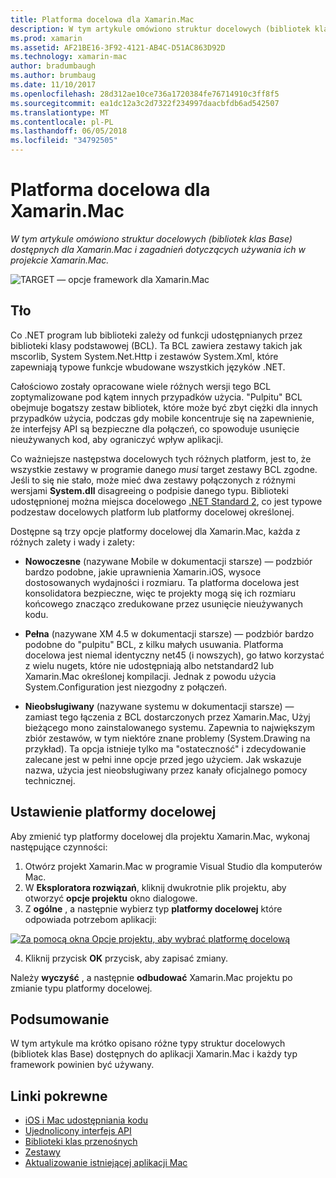 ```yaml
---
title: Platforma docelowa dla Xamarin.Mac
description: W tym artykule omówiono struktur docelowych (bibliotek klas Base) dostępnych dla Xamarin.Mac i zagadnień dotyczących używania ich w projekcie Xamarin.Mac.
ms.prod: xamarin
ms.assetid: AF21BE16-3F92-4121-AB4C-D51AC863D92D
ms.technology: xamarin-mac
author: bradumbaugh
ms.author: brumbaug
ms.date: 11/10/2017
ms.openlocfilehash: 28d312ae10ce736a1720384fe76714910c3ff8f5
ms.sourcegitcommit: ea1dc12a3c2d7322f234997daacbfdb6ad542507
ms.translationtype: MT
ms.contentlocale: pl-PL
ms.lasthandoff: 06/05/2018
ms.locfileid: "34792505"
---
```

# <a name="target-framework-for-xamarinmac"></a>Platforma docelowa dla Xamarin.Mac

_W tym artykule omówiono struktur docelowych (bibliotek klas Base) dostępnych dla Xamarin.Mac i zagadnień dotyczących używania ich w projekcie Xamarin.Mac._

![TARGET — opcje framework dla Xamarin.Mac](target-framework-images/select-target.png "Target framework opcje Xamarin.Mac")

## <a name="background"></a>Tło

Co .NET program lub biblioteki zależy od funkcji udostępnianych przez biblioteki klasy podstawowej (BCL). Ta BCL zawiera zestawy takich jak mscorlib, System System.Net.Http i zestawów System.Xml, które zapewniają typowe funkcje wbudowane wszystkich języków .NET.

Całościowo zostały opracowane wiele różnych wersji tego BCL zoptymalizowane pod kątem innych przypadków użycia. "Pulpitu" BCL obejmuje bogatszy zestaw bibliotek, które może być zbyt ciężki dla innych przypadków użycia, podczas gdy mobile koncentruje się na zapewnienie, że interfejsy API są bezpieczne dla połączeń, co spowoduje usunięcie nieużywanych kod, aby ograniczyć wpływ aplikacji.

Co ważniejsze następstwa docelowych tych różnych platform, jest to, że wszystkie zestawy w programie danego *musi* target zestawy BCL zgodne. Jeśli to się nie stało, może mieć dwa zestawy połączonych z różnymi wersjami **System.dll** disagreeing o podpisie danego typu. Biblioteki udostępnionej można miejsca docelowego [.NET Standard 2](https://blog.xamarin.com/share-code-net-standard-2-0/), co jest typowe podzestaw docelowych platform lub platformy docelowej określonej.

Dostępne są trzy opcje platformy docelowej dla Xamarin.Mac, każda z różnych zalety i wady i zalety:

- **Nowoczesne** (nazywane Mobile w dokumentacji starsze) — podzbiór bardzo podobne, jakie uprawnienia Xamarin.iOS, wysoce dostosowanych wydajności i rozmiaru. Ta platforma docelowa jest konsolidatora bezpieczne, więc te projekty mogą się ich rozmiaru końcowego znacząco zredukowane przez usunięcie nieużywanych kodu.

- **Pełna** (nazywane XM 4.5 w dokumentacji starsze) — podzbiór bardzo podobne do "pulpitu" BCL, z kilku małych usuwania. Platforma docelowa jest niemal identyczny net45 (i nowszych), go łatwo korzystać z wielu nugets, które nie udostępniają albo netstandard2 lub Xamarin.Mac określonej kompilacji. Jednak z powodu użycia System.Configuration jest niezgodny z połączeń.

- **Nieobsługiwany** (nazywane systemu w dokumentacji starsze) — zamiast tego łączenia z BCL dostarczonych przez Xamarin.Mac, Użyj bieżącego mono zainstalowanego systemu. Zapewnia to największym zbiór zestawów, w tym niektóre znane problemy (System.Drawing na przykład). Ta opcja istnieje tylko ma "ostateczność" i zdecydowanie zalecane jest w pełni inne opcje przed jego użyciem. Jak wskazuje nazwa, użycia jest nieobsługiwany przez kanały oficjalnego pomocy technicznej.

## <a name="setting-the-target-framework"></a>Ustawienie platformy docelowej

Aby zmienić typ platformy docelowej dla projektu Xamarin.Mac, wykonaj następujące czynności:

1. Otwórz projekt Xamarin.Mac w programie Visual Studio dla komputerów Mac.
2. W **Eksploratora rozwiązań**, kliknij dwukrotnie plik projektu, aby otworzyć **opcje projektu** okno dialogowe.
3. Z **ogólne** , a następnie wybierz typ **platformy docelowej** które odpowiada potrzebom aplikacji:

  [![Za pomocą okna Opcje projektu, aby wybrać platformę docelową](target-framework-images/select-target-full.png "za pomocą okna Opcje projektu, aby wybrać platformy docelowej")](target-framework-images/select-target-full-large.png#lightbox)

4. Kliknij przycisk **OK** przycisk, aby zapisać zmiany.

Należy **wyczyść** , a następnie **odbudować** Xamarin.Mac projektu po zmianie typu platformy docelowej.

## <a name="summary"></a>Podsumowanie

W tym artykule ma krótko opisano różne typy struktur docelowych (bibliotek klas Base) dostępnych do aplikacji Xamarin.Mac i każdy typ framework powinien być używany.


## <a name="related-links"></a>Linki pokrewne

- [iOS i Mac udostępniania kodu](~/cross-platform/macios/index.md)
- [Ujednolicony interfejs API](~/cross-platform/macios/unified/index.md)
- [Biblioteki klas przenośnych](~/cross-platform/app-fundamentals/pcl.md)
- [Zestawy](~/cross-platform/internals/available-assemblies.md)
- [Aktualizowanie istniejącej aplikacji Mac](~/cross-platform/macios/unified/updating-mac-apps.md)
